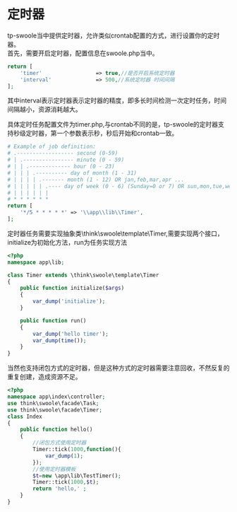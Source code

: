 # 定时器
tp-swoole当中提供定时器，允许类似crontab配置的方式，进行设置你的定时器。    
首先，需要开启定时器，配置信息在swoole.php当中。
```php
return [
    'timer'                 => true,//是否开启系统定时器
    'interval'              => 500,//系统定时器 时间间隔
];
```
其中interval表示定时器表示定时器的精度，即多长时间检测一次定时任务，时间间隔越小，资源消耗越大。

具体定时任务配置文件为timer.php,与crontab不同的是，tp-swoole的定时器支持秒级定时器，第一个参数表示秒，秒后开始和crontab一致。
```php
# Example of job definition:
# .------------------ second (0-59)
# | .---------------- minute (0 - 59)
# | | .------------- hour (0 - 23)
# | | | .---------- day of month (1 - 31)
# | | | | .------- month (1 - 12) OR jan,feb,mar,apr ...
# | | | | | .---- day of week (0 - 6) (Sunday=0 or 7) OR sun,mon,tue,wed,thu,fri,sat
# | | | | | |
# * * * * * *     
return [
    '*/5 * * * * *' => '\\app\\lib\\Timer',
];
```

定时器任务需要实现抽象类\think\swoole\template\Timer,需要实现两个接口，initialize为初始化方法，run为任务实现方法

```php 
<?php
namespace app\lib;

class Timer extends \think\swoole\template\Timer
{
    public function initialize($args)
    {
        var_dump('initialize');
    }

    public function run()
    {
        var_dump('hello timer');
        var_dump(time());
    }
}
```

当然也支持闭包方式的定时器，但是这种方式的定时器需要注意回收，不然反复的重复创建，造成资源不足。

```php
<?php
namespace app\index\controller;
use think\swoole\facade\Task;
use think\swoole\facade\Timer;
class Index
{
    public function hello()
    {
        //闭包方式使用定时器
        Timer::tick(1000,function(){
            var_dump(1);
        });
        //使用定时器模板
        $t=new \app\lib\TestTimer();
        Timer::tick(1000,$t);
        return 'hello,' ;
    }
}
```

